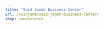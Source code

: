 ```yaml
---
title: "Said Jomah Business Center"
url: /voinjama/said-jomah-business-center/
shop: convenience
---
```

